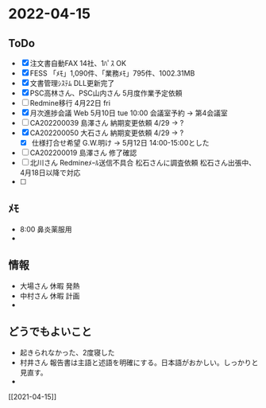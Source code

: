 # 2022-04-15

## ToDo
- [x] 注文書自動FAX 14社、1ﾊﾟｽ OK
- [x] FESS 「ﾒﾓ」1,090件、「業務ﾒﾓ」795件、1002.31MB
- [x] 文書管理ｼｽﾃﾑ DLL更新完了
- [x] PSC高林さん、PSC山内さん 5月度作業予定依頼
- [ ] Redmine移行 4月22日 fri
- [x] 月次進捗会議 Web 5月10日 tue 10:00 会議室予約 → 第4会議室
- [ ] CA202200039 島澤さん 納期変更依頼 4/29 → ?
- [x] CA202200050 大石さん 納期変更依頼 4/29 → ?
	- [x] 仕様打合せ希望 G.W.明け → 5月12日 14:00-15:00とした
- [ ] CA202200019 島澤さん 修了確認
- [ ] 北川さん Redmineﾒｰﾙ送信不具合 松石さんに調査依頼 松石さん出張中、4月18日以降で対応
- [ ] 


## ﾒﾓ
- 8:00 鼻炎薬服用
- 


## 情報
- 大場さん 休暇 発熱
- 中村さん 休暇 計画
- 


## どうでもよいこと
- 起きられなかった、2度寝した
- 村井さん 報告書は主語と述語を明確にする。日本語がおかしい。しっかりと見直す。
- 


[[2021-04-15]]

